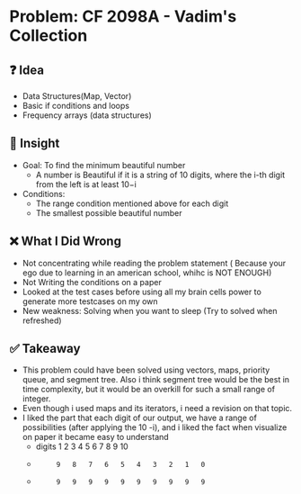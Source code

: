 # Problem: CF 2098A - Vadim's Collection

## ❓ Idea
- Data Structures(Map, Vector)
- Basic if conditions and loops
- Frequency arrays (data structures)

## 🧠 Insight
- Goal: To find the minimum beautiful number
     - A number is Beautiful if it is a string of 10 digits, where the i-th digit from the left is at least 10−i
- Conditions:
     - The range condition mentioned above for each digit
     - The smallest possible beautiful number

## ❌ What I Did Wrong
- Not concentrating while reading the problem statement ( Because your ego due to learning in an american school, whihc is NOT ENOUGH)
- Not Writing the conditions on a paper
- Looked at the test cases before using all my brain cells power to generate more testcases on my own
- New weakness: Solving when you want to sleep (Try to solved when refreshed)

## ✅ Takeaway
- This problem could have been solved using vectors, maps, priority queue, and segment tree. Also i think segment tree would be the best in time complexity, but it would be an overkill for such a small range of integer.
- Even though i used maps and its iterators, i need a revision on that topic.
- I liked the part that each digit of our output, we have a range of possibilities (after applying the 10 -i), and i liked the fact when visualize on paper it became easy to understand
    - digits   1   2   3   4   5   6   7   8   9   10
    -          9   8   7   6   5   4   3   2   1   0
    -          9   9   9   9   9   9   9   9   9   9
